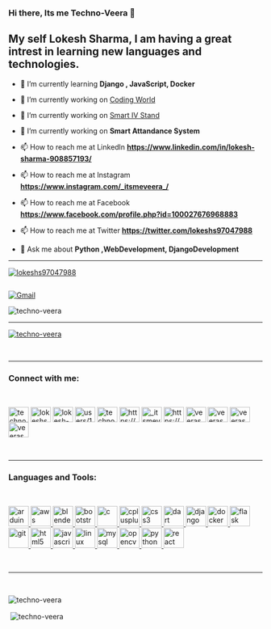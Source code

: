  ### Hi there, Its me Techno-Veera 👋
## My self Lokesh Sharma, I am having a great intrest in learning new languages and technologies.

- 🌱 I’m currently learning **Django , JavaScript, Docker**

- 🔭 I’m currently working on [Coding World](https://www.youtube.com/watch?v=0GMfSpxbGsI)

- 🔭 I’m currently working on [Smart IV Stand](https://www.youtube.com/watch?v=gFwlKxv19OY)

- 🔭 I’m currently working on **Smart Attandance System**

- 📫 How to reach me at Linkedln **https://www.linkedin.com/in/lokesh-sharma-908857193/**

- 📫 How to reach me at Instagram **https://www.instagram.com/_itsmeveera_/**

- 📫 How to reach me at Facebook **https://www.facebook.com/profile.php?id=100027676968883**

- 📫 How to reach me at Twitter **https://twitter.com/lokeshs97047988**

- 💬 Ask me about **Python ,WebDevelopment, DjangoDevelopment**


<hr>

<p align="left"> <a href="https://twitter.com/lokeshs97047988" target="blank"><img src="https://img.shields.io/twitter/follow/lokeshs97047988?logo=twitter&style=for-the-badge" alt="lokeshs97047988" /></a></p>

<a href="https://www.linkedin.com/in/lokesh-sharma-908857193/" rel="nofollow"><img src="https://camo.githubusercontent.com/c7ea36318db9f297c4fe4f353b5fb926fe10e7ce/68747470733a2f2f696d672e736869656c64732e696f2f62616467652f2e2d4c696e6b6564496e2d426c75653f7374796c653d666f722d7468652d6261646765266c6f676f3d6c696e6b6564696e" alt="" data-canonical-src="https://img.shields.io/badge/.-LinkedIn-Blue?style=for-the-badge&amp;logo=linkedin" style="max-width:100%;"></a>

<a href="mailto:veerasharma0000@gmail.com"><img src="https://camo.githubusercontent.com/45a7a0ea0c84f06baac2e01650a3905d6ac7627e/68747470733a2f2f696d672e736869656c64732e696f2f62616467652f2e2d476d61696c2d5265643f7374796c653d666f722d7468652d6261646765266c6f676f3d676d61696c" alt="Gmail" data-canonical-src="https://img.shields.io/badge/.-Gmail-Red?style=for-the-badge&amp;logo=gmail" style="max-width:100%;"></a>

<p align="left"> <img src="https://komarev.com/ghpvc/?username=techno-veera&label=Profile%20views&color=0e75a6&style=flat" alt="techno-veera" /> </p>

<hr>

<p align="left"> <a href="https://github.com/ryo-ma/github-profile-trophy"><img src="https://github-profile-trophy.vercel.app/?username=techno-veera" alt="techno-veera" /></a> </p>

<br><hr>
<h3 align="left">Connect with me:</h3><br>
<p align="left">
<a href="https://codepen.io/techno-veera" target="blank"><img align="center" src="https://cdn.jsdelivr.net/npm/simple-icons@3.0.1/icons/codepen.svg" alt="techno-veera" height="30" width="40" /></a>
<a href="https://twitter.com/lokeshs97047988" target="blank"><img align="center" src="https://cdn.jsdelivr.net/npm/simple-icons@3.0.1/icons/twitter.svg" alt="lokeshs97047988" height="30" width="40" /></a>
<a href="https://linkedin.com/in/lokesh-sharma-908857193" target="blank"><img align="center" src="https://cdn.jsdelivr.net/npm/simple-icons@3.0.1/icons/linkedin.svg" alt="lokesh-sharma-908857193" height="30" width="40" /></a>
<a href="https://stackoverflow.com/users/users/13234656/techno-veera" target="blank"><img align="center" src="https://cdn.jsdelivr.net/npm/simple-icons@3.0.1/icons/stackoverflow.svg" alt="users/13234656/techno-veera" height="30" width="40" /></a>
<a href="https://kaggle.com/technoveera" target="blank"><img align="center" src="https://cdn.jsdelivr.net/npm/simple-icons@3.0.1/icons/kaggle.svg" alt="technoveera" height="30" width="40" /></a>
<a href="https://fb.com/https://www.facebook.com/profile.php?id=100027676968883" target="blank"><img align="center" src="https://cdn.jsdelivr.net/npm/simple-icons@3.0.1/icons/facebook.svg" alt="https://www.facebook.com/profile.php?id=100027676968883" height="30" width="40" /></a>
<a href="https://instagram.com/_itsmeveera_" target="blank"><img align="center" src="https://cdn.jsdelivr.net/npm/simple-icons@3.0.1/icons/instagram.svg" alt="_itsmeveera_" height="30" width="40" /></a>
<a href="https://www.youtube.com/c/https://www.youtube.com/channel/ucu9wiu-bwj3gtond2vgb9rw/featured?view_as=subscriber" target="blank"><img align="center" src="https://cdn.jsdelivr.net/npm/simple-icons@3.0.1/icons/youtube.svg" alt="https://www.youtube.com/channel/ucu9wiu-bwj3gtond2vgb9rw/featured?view_as=subscriber" height="30" width="40" /></a>
<a href="https://www.codechef.com/users/veeras" target="blank"><img align="center" src="https://cdn.jsdelivr.net/npm/simple-icons@3.1.0/icons/codechef.svg" alt="veeras" height="30" width="40" /></a>
<a href="https://www.hackerrank.com/veerasharma0000" target="blank"><img align="center" src="https://cdn.jsdelivr.net/npm/simple-icons@3.0.1/icons/hackerrank.svg" alt="veerasharma0000" height="30" width="40" /></a>
<a href="https://www.leetcode.com/veerasharma0000" target="blank"><img align="center" src="https://cdn.jsdelivr.net/npm/simple-icons@3.0.1/icons/leetcode.svg" alt="veerasharma0000" height="30" width="40" /></a>
<a href="https://www.topcoder.com/members/veerasharma0000" target="blank"><img align="center" src="https://cdn.jsdelivr.net/npm/simple-icons@3.0.1/icons/topcoder.svg" alt="veerasharma0000" height="30" width="40" /></a>
</p>

<br><hr>
<h3 align="left">Languages and Tools:</h3><br>
<p align="left"> <a href="https://www.arduino.cc/" target="_blank"> <img src="https://cdn.worldvectorlogo.com/logos/arduino-1.svg" alt="arduino" width="40" height="40"/> </a> <a href="https://aws.amazon.com" target="_blank"> <img src="https://devicons.github.io/devicon/devicon.git/icons/amazonwebservices/amazonwebservices-original-wordmark.svg" alt="aws" width="40" height="40"/> </a> <a href="https://www.blender.org/" target="_blank"> <img src="https://download.blender.org/branding/community/blender_community_badge_white.svg" alt="blender" width="40" height="40"/> </a> <a href="https://getbootstrap.com" target="_blank"> <img src="https://devicons.github.io/devicon/devicon.git/icons/bootstrap/bootstrap-plain.svg" alt="bootstrap" width="40" height="40"/> </a> <a href="https://www.cprogramming.com/" target="_blank"> <img src="https://devicons.github.io/devicon/devicon.git/icons/c/c-original.svg" alt="c" width="40" height="40"/> </a> <a href="https://www.w3schools.com/cpp/" target="_blank"> <img src="https://devicons.github.io/devicon/devicon.git/icons/cplusplus/cplusplus-original.svg" alt="cplusplus" width="40" height="40"/> </a> <a href="https://www.w3schools.com/css/" target="_blank"> <img src="https://devicons.github.io/devicon/devicon.git/icons/css3/css3-original-wordmark.svg" alt="css3" width="40" height="40"/> </a> <a href="https://dart.dev" target="_blank"> <img src="https://www.vectorlogo.zone/logos/dartlang/dartlang-icon.svg" alt="dart" width="40" height="40"/> </a> <a href="https://www.djangoproject.com/" target="_blank"> <img src="https://devicons.github.io/devicon/devicon.git/icons/django/django-original.svg" alt="django" width="40" height="40"/> </a> <a href="https://www.docker.com/" target="_blank"> <img src="https://devicons.github.io/devicon/devicon.git/icons/docker/docker-original-wordmark.svg" alt="docker" width="40" height="40"/> </a> <a href="https://flask.palletsprojects.com/" target="_blank"> <img src="https://www.vectorlogo.zone/logos/pocoo_flask/pocoo_flask-icon.svg" alt="flask" width="40" height="40"/> </a> <a href="https://git-scm.com/" target="_blank"> <img src="https://www.vectorlogo.zone/logos/git-scm/git-scm-icon.svg" alt="git" width="40" height="40"/> </a> <a href="https://www.w3.org/html/" target="_blank"> <img src="https://devicons.github.io/devicon/devicon.git/icons/html5/html5-original-wordmark.svg" alt="html5" width="40" height="40"/> </a> <a href="https://developer.mozilla.org/en-US/docs/Web/JavaScript" target="_blank"> <img src="https://devicons.github.io/devicon/devicon.git/icons/javascript/javascript-original.svg" alt="javascript" width="40" height="40"/> </a> <a href="https://www.linux.org/" target="_blank"> <img src="https://devicons.github.io/devicon/devicon.git/icons/linux/linux-original.svg" alt="linux" width="40" height="40"/> </a> <a href="https://www.mysql.com/" target="_blank"> <img src="https://devicons.github.io/devicon/devicon.git/icons/mysql/mysql-original-wordmark.svg" alt="mysql" width="40" height="40"/> </a> <a href="https://opencv.org/" target="_blank"> <img src="https://www.vectorlogo.zone/logos/opencv/opencv-icon.svg" alt="opencv" width="40" height="40"/> </a> <a href="https://www.python.org" target="_blank"> <img src="https://devicons.github.io/devicon/devicon.git/icons/python/python-original.svg" alt="python" width="40" height="40"/> </a> <a href="https://reactjs.org/" target="_blank"> <img src="https://devicons.github.io/devicon/devicon.git/icons/react/react-original-wordmark.svg" alt="react" width="40" height="40"/> </a> </p>
<br><hr><br>
<p><img align="left" src="https://github-readme-stats.vercel.app/api/top-langs?username=techno-veera&show_icons=true&locale=en&layout=compact" alt="techno-veera" /></p><br>

<p>&nbsp;<img align="center" src="https://github-readme-stats.vercel.app/api?username=techno-veera&show_icons=true&locale=en" alt="techno-veera" /></p>

